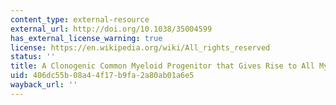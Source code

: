 ```yaml
---
content_type: external-resource
external_url: http://doi.org/10.1038/35004599
has_external_license_warning: true
license: https://en.wikipedia.org/wiki/All_rights_reserved
status: ''
title: A Clonogenic Common Myeloid Progenitor that Gives Rise to All Myeloid Lineages
uid: 406dc55b-08a4-4f17-b9fa-2a80ab01a6e5
wayback_url: ''
---
```

